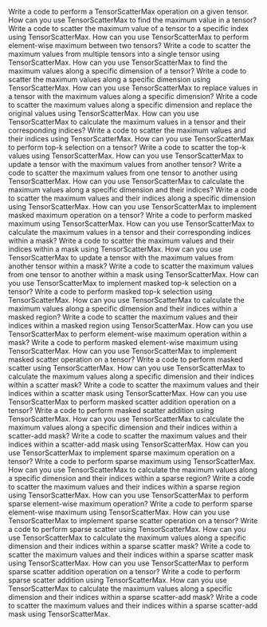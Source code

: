 Write a code to perform a TensorScatterMax operation on a given tensor.
How can you use TensorScatterMax to find the maximum value in a tensor?
Write a code to scatter the maximum value of a tensor to a specific index using TensorScatterMax.
How can you use TensorScatterMax to perform element-wise maximum between two tensors?
Write a code to scatter the maximum values from multiple tensors into a single tensor using TensorScatterMax.
How can you use TensorScatterMax to find the maximum values along a specific dimension of a tensor?
Write a code to scatter the maximum values along a specific dimension using TensorScatterMax.
How can you use TensorScatterMax to replace values in a tensor with the maximum values along a specific dimension?
Write a code to scatter the maximum values along a specific dimension and replace the original values using TensorScatterMax.
How can you use TensorScatterMax to calculate the maximum values in a tensor and their corresponding indices?
Write a code to scatter the maximum values and their indices using TensorScatterMax.
How can you use TensorScatterMax to perform top-k selection on a tensor?
Write a code to scatter the top-k values using TensorScatterMax.
How can you use TensorScatterMax to update a tensor with the maximum values from another tensor?
Write a code to scatter the maximum values from one tensor to another using TensorScatterMax.
How can you use TensorScatterMax to calculate the maximum values along a specific dimension and their indices?
Write a code to scatter the maximum values and their indices along a specific dimension using TensorScatterMax.
How can you use TensorScatterMax to implement masked maximum operation on a tensor?
Write a code to perform masked maximum using TensorScatterMax.
How can you use TensorScatterMax to calculate the maximum values in a tensor and their corresponding indices within a mask?
Write a code to scatter the maximum values and their indices within a mask using TensorScatterMax.
How can you use TensorScatterMax to update a tensor with the maximum values from another tensor within a mask?
Write a code to scatter the maximum values from one tensor to another within a mask using TensorScatterMax.
How can you use TensorScatterMax to implement masked top-k selection on a tensor?
Write a code to perform masked top-k selection using TensorScatterMax.
How can you use TensorScatterMax to calculate the maximum values along a specific dimension and their indices within a masked region?
Write a code to scatter the maximum values and their indices within a masked region using TensorScatterMax.
How can you use TensorScatterMax to perform element-wise maximum operation within a mask?
Write a code to perform masked element-wise maximum using TensorScatterMax.
How can you use TensorScatterMax to implement masked scatter operation on a tensor?
Write a code to perform masked scatter using TensorScatterMax.
How can you use TensorScatterMax to calculate the maximum values along a specific dimension and their indices within a scatter mask?
Write a code to scatter the maximum values and their indices within a scatter mask using TensorScatterMax.
How can you use TensorScatterMax to perform masked scatter addition operation on a tensor?
Write a code to perform masked scatter addition using TensorScatterMax.
How can you use TensorScatterMax to calculate the maximum values along a specific dimension and their indices within a scatter-add mask?
Write a code to scatter the maximum values and their indices within a scatter-add mask using TensorScatterMax.
How can you use TensorScatterMax to implement sparse maximum operation on a tensor?
Write a code to perform sparse maximum using TensorScatterMax.
How can you use TensorScatterMax to calculate the maximum values along a specific dimension and their indices within a sparse region?
Write a code to scatter the maximum values and their indices within a sparse region using TensorScatterMax.
How can you use TensorScatterMax to perform sparse element-wise maximum operation?
Write a code to perform sparse element-wise maximum using TensorScatterMax.
How can you use TensorScatterMax to implement sparse scatter operation on a tensor?
Write a code to perform sparse scatter using TensorScatterMax.
How can you use TensorScatterMax to calculate the maximum values along a specific dimension and their indices within a sparse scatter mask?
Write a code to scatter the maximum values and their indices within a sparse scatter mask using TensorScatterMax.
How can you use TensorScatterMax to perform sparse scatter addition operation on a tensor?
Write a code to perform sparse scatter addition using TensorScatterMax.
How can you use TensorScatterMax to calculate the maximum values along a specific dimension and their indices within a sparse scatter-add mask?
Write a code to scatter the maximum values and their indices within a sparse scatter-add mask using TensorScatterMax.